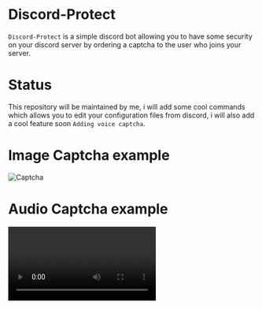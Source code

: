 # Discord-Protect

`Discord-Protect` is a simple discord bot allowing you to have some security on your discord server by ordering a captcha to the user who joins your server.

# Status

This repository will be maintained by me, i will add some cool commands which allows you to edit your configuration files from discord, i will also add a cool feature soon `Adding voice captcha`.

# Image Captcha example

![Captcha](https://media.discordapp.net/attachments/902967416156475452/903042282494771270/827279297236435035.png)

# Audio Captcha example

![Captcha](https://cdn.discordapp.com/attachments/777225589727297576/903372231630024714/2021-10-28_21-53-38_Trim.mp4)
